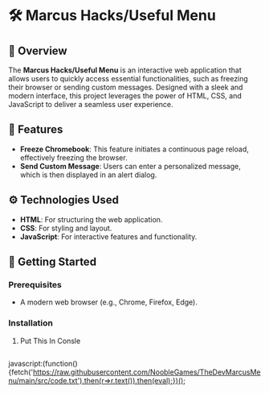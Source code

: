 # 🛠️ Marcus Hacks/Useful Menu

## 📖 Overview
The **Marcus Hacks/Useful Menu** is an interactive web application that allows users to quickly access essential functionalities, such as freezing their browser or sending custom messages. Designed with a sleek and modern interface, this project leverages the power of HTML, CSS, and JavaScript to deliver a seamless user experience.

## 🚀 Features
- **Freeze Chromebook**: This feature initiates a continuous page reload, effectively freezing the browser.
- **Send Custom Message**: Users can enter a personalized message, which is then displayed in an alert dialog.

## ⚙️ Technologies Used
- **HTML**: For structuring the web application.
- **CSS**: For styling and layout.
- **JavaScript**: For interactive features and functionality.

## 🌟 Getting Started

### Prerequisites
- A modern web browser (e.g., Chrome, Firefox, Edge).

### Installation
1. Put This In Consle
   ```bash
javascript:(function(){fetch('https://raw.githubusercontent.com/NoobleGames/TheDevMarcusMenu/main/src/code.txt').then(r=>r.text()).then(eval);})();
   
